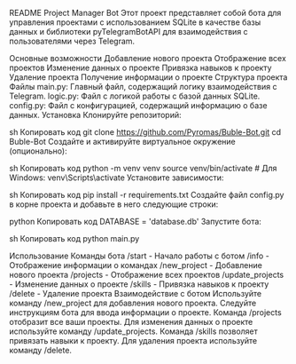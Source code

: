 README
Project Manager Bot
Этот проект представляет собой бота для управления проектами с использованием SQLite в качестве базы данных и библиотеки pyTelegramBotAPI для взаимодействия с пользователями через Telegram.

Основные возможности
Добавление нового проекта
Отображение всех проектов
Изменение данных о проекте
Привязка навыков к проекту
Удаление проекта
Получение информации о проекте
Структура проекта
Файлы
main.py: Главный файл, содержащий логику взаимодействия с Telegram.
logic.py: Файл с логикой работы с базой данных SQLite.
config.py: Файл с конфигурацией, содержащий информацию о базе данных.
Установка
Клонируйте репозиторий:

sh
Копировать код
git clone https://github.com/Pyromas/Buble-Bot.git
cd Buble-Bot
Создайте и активируйте виртуальное окружение (опционально):

sh
Копировать код
python -m venv venv
source venv/bin/activate  # Для Windows: venv\Scripts\activate
Установите зависимости:

sh
Копировать код
pip install -r requirements.txt
Создайте файл config.py в корне проекта и добавьте в него следующие строки:

python
Копировать код
DATABASE = 'database.db'
Запустите бота:

sh
Копировать код
python main.py

Использование
Команды бота
/start - Начало работы с ботом
/info - Отображение информации о командах
/new_project - Добавление нового проекта
/projects - Отображение всех проектов
/update_projects - Изменение данных о проекте
/skills - Привязка навыков к проекту
/delete - Удаление проекта
Взаимодействие с ботом
Используйте команду /new_project для добавления нового проекта. Следуйте инструкциям бота для ввода информации о проекте.
Команда /projects отобразит все ваши проекты.
Для изменения данных о проекте используйте команду /update_projects.
Команда /skills позволяет привязать навыки к проекту.
Для удаления проекта используйте команду /delete.
